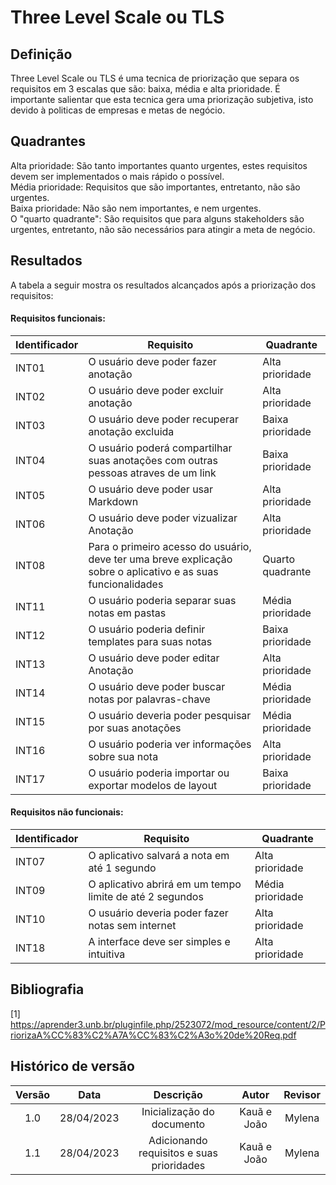 # Three Level Scale ou TLS

## Definição

Three Level Scale ou TLS é uma tecnica de priorização que separa os requisitos em 3 escalas que são: baixa, média e alta prioridade. É importante salientar que esta tecnica gera uma priorização subjetiva, isto devido à politicas de empresas e metas de negócio.

## Quadrantes

Alta prioridade: São tanto importantes quanto urgentes, estes requisitos devem ser implementados o mais rápido o possível. </br>
Média prioridade: Requisitos que são importantes, entretanto, não são urgentes.</br>
Baixa prioridade: Não são nem importantes, e nem urgentes.</br>
O "quarto quadrante": São requisitos que para alguns stakeholders são urgentes, entretanto, não são necessários para atingir a meta de negócio.</br>

## Resultados

A tabela a seguir mostra os resultados alcançados após a priorização dos requisitos:

#### Requisitos funcionais:

| Identificador| Requisito | Quadrante|
|---------------|-----------|-----------|
|INT01|O usuário deve poder fazer anotação| Alta prioridade|
|INT02|O usuário deve poder excluir anotação| Alta prioridade|
|INT03|O usuário deve poder recuperar anotação excluida| Baixa prioridade|
|INT04|O usuário poderá compartilhar suas anotações com outras pessoas atraves de um link| Baixa prioridade|
|INT05| O usuário deve poder usar Markdown| Alta prioridade|
|INT06|O usuário deve poder vizualizar Anotação| Alta prioridade|
|INT08|	Para o primeiro acesso do usuário, deve ter uma breve explicação sobre o aplicativo e as suas funcionalidades|Quarto quadrante|
|INT11|O usuário poderia separar suas notas em pastas| Média prioridade|
|INT12|O usuário poderia definir templates para suas notas| Baixa prioridade|
|INT13|O usuário deve poder editar Anotação|Alta prioridade|
|INT14|O usuário deve poder buscar notas por palavras-chave| Média prioridade|
|INT15|O usuário deveria poder pesquisar por suas anotações|Média prioridade|
|INT16|O usuário poderia ver informações sobre sua nota| Alta prioridade|
|INT17|	O usuário poderia importar ou exportar modelos de layout| Baixa prioridade|


#### Requisitos não funcionais:

| Identificador| Requisito | Quadrante|
|---------------|-----------|-----------|
|INT07|O aplicativo salvará a nota em até 1 segundo| Alta prioridade|
|INT09|O aplicativo abrirá em um tempo limite de até 2 segundos| Média prioridade|
|INT10|O usuário deveria poder fazer notas sem internet| Alta prioridade|
|INT18|A interface deve ser simples e intuitiva| Alta prioridade|

## Bibliografia

[1] https://aprender3.unb.br/pluginfile.php/2523072/mod_resource/content/2/PriorizaA%CC%83%C2%A7A%CC%83%C2%A3o%20de%20Req.pdf

## Histórico de versão
| Versão | Data | Descrição | Autor | Revisor |
| :----: | :--: | :-------: | :---: | :-----: |
| 1.0 | 28/04/2023 | Inicialização do documento | Kauã e João | Mylena |
| 1.1 |28/04/2023| Adicionando requisitos e suas prioridades |Kauã e João|Mylena|
